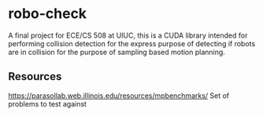# robo-check
A final project for ECE/CS 508 at UIUC, this is a CUDA library intended for performing collision detection for the express purpose of detecting if robots are in collision for the purpose of  sampling based motion planning.

## Resources
https://parasollab.web.illinois.edu/resources/mpbenchmarks/
Set of problems to test against

